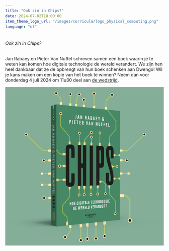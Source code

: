 ```yaml
---
title: "Ook zin in Chips?"
date: 2024-07-02T18:00:00
item_theme_logo_url: "/images/curricula/logo_physical_computing.png"
language: "nl"
---
```

###### Ook zin in Chips?

Jan Rabaey en Pieter Van Nuffel schreven samen een boek waarin je te weten kan komen hoe digitale technologie de wereld verandert. We zijn hen heel dankbaar dat ze de opbrengt van hun boek schenken aan Dwengo! Wil je kans maken om een kopie van het boek te winnen? Neem dan voor donderdag 4 juli 2024 om 11u30 deel aan [de wedstrijd](https://hetinnovatiedistrict.substack.com/p/het-innovatiedistrict-editie-83#%C2%A7wedstrijd).

![Chips cover](/images/news/chips.jpg)
